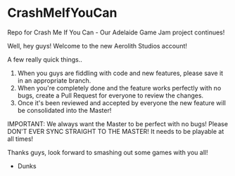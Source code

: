 # CrashMeIfYouCan
Repo for Crash Me If You Can - Our Adelaide Game Jam project continues!

Well, hey guys! Welcome to the new Aerolith Studios account!

A few really quick things.. 

1. When you guys are fiddling with code and new features, please save it in an appropriate branch.
2. When you're completely done and the feature works perfectly with no bugs, create a Pull Request for everyone to review the changes.
3. Once it's been reviewed and accepted by everyone the new feature will be consolidated into the Master!

IMPORTANT: We always want the Master to be perfect with no bugs! Please DON'T EVER SYNC STRAIGHT TO THE MASTER! It needs to be playable at all times!

Thanks guys, look forward to smashing out some games with you all!

- Dunks
